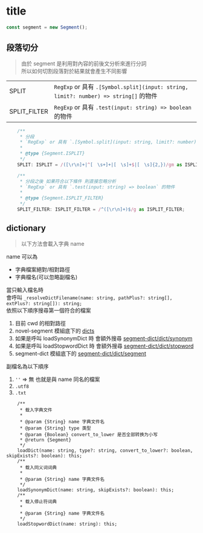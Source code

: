 # title

```ts
const segment = new Segment();
```

## 段落切分

> 由於 segment 是利用對內容的前後文分析來進行分詞  
> 所以如何切割段落對於結果就會產生不同影響

|       | |
|:------|:--|
| SPLIT | `RegExp` or 具有 `.[Symbol.split](input: string, limit?: number) => string[]` 的物件 |
| SPLIT_FILTER | `RegExp` or 具有 `.test(input: string) => boolean` 的物件 |

```ts
	/**
	 * 分段
	 * `RegExp` or 具有 `.[Symbol.split](input: string, limit?: number) => string[]` 的物件
	 *
	 * @type {Segment.ISPLIT}
	 */
	SPLIT: ISPLIT = /([\r\n]+|^[　\s+]+|[　\s]+$|[　\s]{2,})/gm as ISPLIT;

	/**
	 * 分段之後 如果符合以下條件 則直接忽略分析
	 * `RegExp` or 具有 `.test(input: string) => boolean` 的物件
	 *
	 * @type {Segment.ISPLIT_FILTER}
	 */
	SPLIT_FILTER: ISPLIT_FILTER = /^([\r\n]+)$/g as ISPLIT_FILTER;
```

## dictionary

> 以下方法會載入字典 name

name 可以為

* 字典檔案絕對/相對路徑
* 字典檔名(可以忽略副檔名)

當只輸入檔名時  
會呼叫 `_resolveDictFilename(name: string, pathPlus?: string[], extPlus?: string[]): string;`  
依照以下順序搜尋第一個符合的檔案

1. 目前 cwd 的相對路徑
2. novel-segment 模組底下的 [dicts](https://github.com/bluelovers/node-segment/dicts)
3. 如果是呼叫 loadSynonymDict 時 會額外搜尋 [segment-dict/dict/synonym](https://github.com/bluelovers/node-segment-dict/tree/master/dict/synonym)
4. 如果是呼叫 loadStopwordDict 時 會額外搜尋 [segment-dict/dict/stopword](https://github.com/bluelovers/node-segment-dict/tree/master/dict/stopword)
5. segment-dict 模組底下的 [segment-dict/dict/segment](https://github.com/bluelovers/node-segment-dict/tree/master/dict/segment)

副檔名為以下順序

1. `''` => 無 也就是與 name 同名的檔案
2. `.utf8`
3. `.txt`

```
    /**
     * 载入字典文件
     *
     * @param {String} name 字典文件名
     * @param {String} type 类型
     * @param {Boolean} convert_to_lower 是否全部转换为小写
     * @return {Segment}
     */
    loadDict(name: string, type?: string, convert_to_lower?: boolean, skipExists?: boolean): this;
    /**
     * 载入同义词词典
     *
     * @param {String} name 字典文件名
     */
    loadSynonymDict(name: string, skipExists?: boolean): this;
    /**
     * 载入停止符词典
     *
     * @param {String} name 字典文件名
     */
    loadStopwordDict(name: string): this;
```
